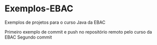 # Exemplos-EBAC
Exemplos de projetos para o curso Java da EBAC

Primeiro exemplo de commit e push no repositório remoto pelo curso da EBAC
Segundo commit

